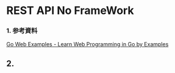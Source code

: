 # REST API No FrameWork

### 1. 参考資料

[Go Web Examples - Learn Web Programming in Go by Examples](https://gowebexamples.com/)

## 2. 
